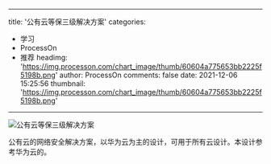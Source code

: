 
---
title: '公有云等保三级解决方案'
categories: 
 - 学习
 - ProcessOn
 - 推荐
headimg: 'https://img.processon.com/chart_image/thumb/60604a775653bb2225f5198b.png'
author: ProcessOn
comments: false
date: 2021-12-06 15:25:56
thumbnail: 'https://img.processon.com/chart_image/thumb/60604a775653bb2225f5198b.png'
---

<div>   
<img class="thumb" alt="公有云等保三级解决方案" src="https://img.processon.com/chart_image/thumb/60604a775653bb2225f5198b.png" referrerpolicy="no-referrer">
<p>公有云的网络安全解决方案，以华为云为主的设计，可用于所有云设计。本设计参考华为云的。</p>  
</div>
            